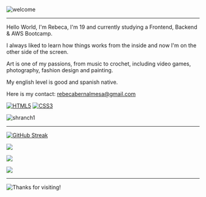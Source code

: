 ![welcome](https://github.com/user-attachments/assets/250d6164-f298-4929-86fe-280a97d7a072)

---

Hello World, I'm Rebeca, I'm 19 and currently studying a Frontend, Backend & AWS Bootcamp.

I always liked to learn how things works from the inside and now I'm on the other side of the screen.

Art is one of my passions, from music to crochet, including video games, photography, fashion design and painting.

My english level is good and spanish native.

Here is my contact: rebecabernalmesa@gmail.com

<a href='https://github.com/shivamkapasia0' target="_blank"><img alt='HTML5' src='https://img.shields.io/badge/HTML5-100000?style=for-the-badge&logo=HTML5&logoColor=E34F26&labelColor=000000&color=E34F26'/></a>
<a href='https://github.com/shivamkapasia0' target="_blank"><img alt='CSS3' src='https://img.shields.io/badge/CSS3-100000?style=for-the-badge&logo=CSS3&logoColor=1572B6&labelColor=000000&color=1572B6'/></a>

![shranch1](https://github.com/user-attachments/assets/0eb09446-b516-4bd1-9321-f9f308ebe3c4)

---

[![GitHub Streak](https://github-readme-streak-stats.herokuapp.com?user=rebecabernal&theme=shadow-green&border_radius=4.8&date_format=j%2Fn%5B%2FY%5D&mode=weekly)](https://git.io/streak-stats)

![](http://github-profile-summary-cards.vercel.app/api/cards/stats?username=rebecabernal&theme=dark)

![](http://github-profile-summary-cards.vercel.app/api/cards/repos-per-language?username=rebecabernal&theme=dark)

![](http://github-profile-summary-cards.vercel.app/api/cards/profile-details?username=rebecabernal&theme=dark)



---

![Thanks for visiting!](https://github.com/user-attachments/assets/c60514e2-186f-40b1-a8a0-adb38e305329)

